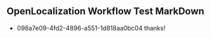 ## OpenLocalization Workflow Test MarkDown
* 098a7e09-4fd2-4896-a551-1d818aa0bc04 
thanks!<!--HONumber=Mar16_HO2-->
